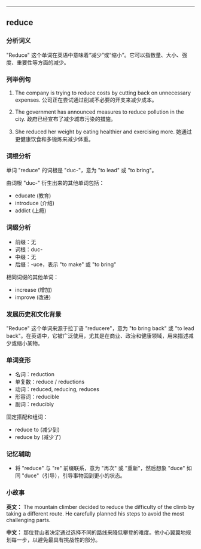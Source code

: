 
---------------
## reduce
### 分析词义
"Reduce" 这个单词在英语中意味着“减少”或“缩小”。它可以指数量、大小、强度、重要性等方面的减少。

### 列举例句
1. The company is trying to reduce costs by cutting back on unnecessary expenses.
   公司正在尝试通过削减不必要的开支来减少成本。
   
2. The government has announced measures to reduce pollution in the city.
   政府已经宣布了减少城市污染的措施。
   
3. She reduced her weight by eating healthier and exercising more.
   她通过更健康饮食和多锻炼来减少体重。

### 词根分析
单词 "reduce" 的词根是 "duc-"，意为 "to lead" 或 "to bring"。

由词根 "duc-" 衍生出来的其他单词包括：
- educate (教育)
- introduce (介绍)
- addict (上瘾)

### 词缀分析
- 前缀：无
- 词根：duc-
- 中缀：无
- 后缀：-uce，表示 "to make" 或 "to bring"

相同词缀的其他单词：
- increase (增加)
- improve (改进)

### 发展历史和文化背景
"Reduce" 这个单词来源于拉丁语 "reducere"，意为 "to bring back" 或 "to lead back"。在英语中，它被广泛使用，尤其是在商业、政治和健康领域，用来描述减少或缩小某物。

### 单词变形
- 名词：reduction
- 单复数：reduce / reductions
- 动词：reduced, reducing, reduces
- 形容词：reducible
- 副词：reducibly

固定搭配和组词：
- reduce to (减少到)
- reduce by (减少了)

### 记忆辅助
- 将 "reduce" 与 "re" 前缀联系，意为 "再次" 或 "重新"，然后想象 "duce" 如同 "duce"（引导），引导事物回到更小的状态。

### 小故事
**英文：**
The mountain climber decided to reduce the difficulty of the climb by taking a different route. He carefully planned his steps to avoid the most challenging parts.

**中文：**
那位登山者决定通过选择不同的路线来降低攀登的难度。他小心翼翼地规划每一步，以避免最具有挑战性的部分。

